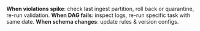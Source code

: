 **When violations spike**: check last ingest partition, roll back or quarantine, re-run validation.
**When DAG fails**: inspect logs, re-run specific task with same date.
**When schema changes**: update rules & version configs.
